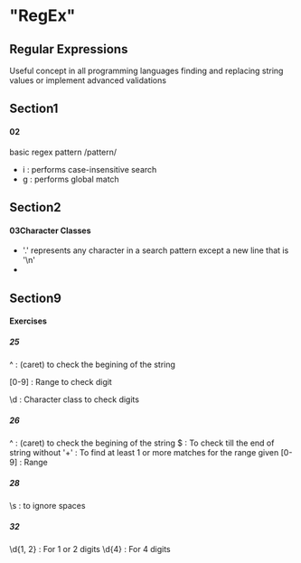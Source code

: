 # "RegEx"

## Regular Expressions

Useful concept in all programming languages finding and replacing string values or implement advanced validations

## Section1

#### 02

basic regex pattern
/pattern/

- i : performs case-insensitive search
- g : performs global match

## Section2

#### 03Character Classes

- '.' represents any character in a search pattern except a new line that is '\n'
-

## Section9

#### Exercises

##### 25

^ : (caret) to check the begining of the string

[0-9] : Range to check digit

\d : Character class to check digits

##### 26

^ : (caret) to check the begining of the string
$ : To check till the end of string without
'+' : To find at least 1 or more matches for the range given
[0-9] : Range

##### 28

\s : to ignore spaces

##### 32

\d{1, 2} : For 1 or 2 digits
\d{4} : For 4 digits
